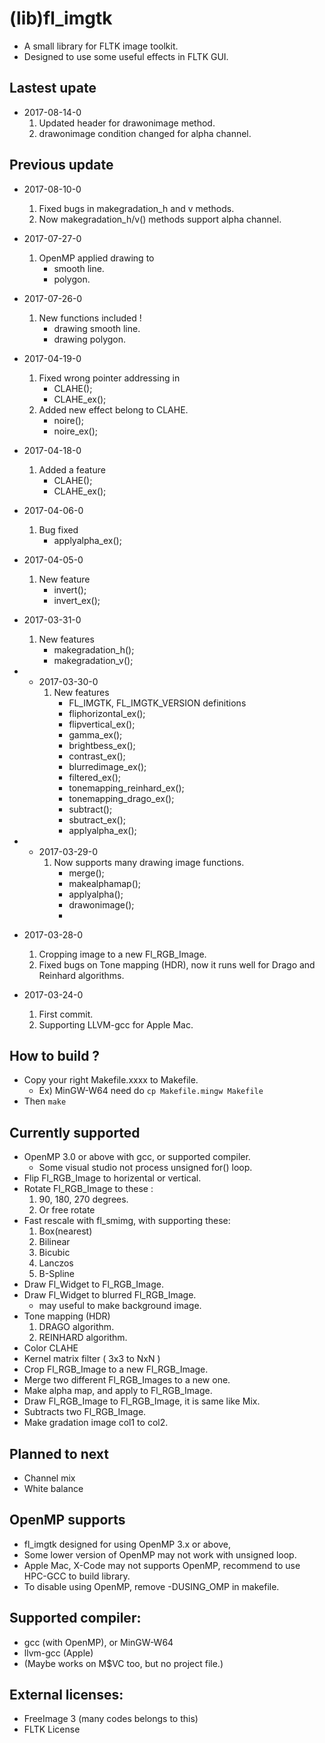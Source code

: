# (lib)fl_imgtk

* A small library for FLTK image toolkit.
* Designed to use some useful effects in FLTK GUI.

## Lastest upate

* 2017-08-14-0
    1. Updated header for drawonimage method.
	1. drawonimage condition changed for alpha channel.

## Previous update

* 2017-08-10-0
    1. Fixed bugs in makegradation_h and v methods.
	1. Now makegradation_h/v() methods support alpha channel.
		
* 2017-07-27-0
    1. OpenMP applied drawing to 
	    - smooth line.
	    - polygon.

* 2017-07-26-0
    1. New functions included !
	    - drawing smooth line.
        - drawing polygon.		

* 2017-04-19-0
	1. Fixed wrong pointer addressing in
		- CLAHE();
		- CLAHE_ex();
	1. Added new effect belong to CLAHE.
	    - noire();
	    - noire_ex();

* 2017-04-18-0
	1. Added a feature
		- CLAHE();
		- CLAHE_ex();

* 2017-04-06-0
	1. Bug fixed
		- applyalpha_ex();

* 2017-04-05-0 
    1. New feature
        - invert();
        - invert_ex();

* 2017-03-31-0
    1. New features
        - makegradation_h();
        - makegradation_v();

* * 2017-03-30-0
    1. New features
        - FL_IMGTK, FL_IMGTK_VERSION definitions
        - fliphorizontal_ex();
        - flipvertical_ex();
        - gamma_ex();
        - brightbess_ex();
        - contrast_ex();
        - blurredimage_ex();
        - filtered_ex();
        - tonemapping_reinhard_ex();
        - tonemapping_drago_ex();
        - subtract();
        - sbutract_ex();
        - applyalpha_ex();

* * 2017-03-29-0
    1. Now supports many drawing image functions.
        - merge();
        - makealphamap();
        - applyalpha();
        - drawonimage();
        - 
* 2017-03-28-0
    1. Cropping image to a new Fl_RGB_Image.
    2. Fixed bugs on Tone mapping (HDR), now it runs well for Drago and Reinhard algorithms.

* 2017-03-24-0
    1. First commit.
    2. Supporting LLVM-gcc for Apple Mac.

## How to build ?

* Copy your right Makefile.xxxx to Makefile.
    - Ex) MinGW-W64 need do 
    ```cp Makefile.mingw Makefile```
* Then ```make```


## Currently supported

* OpenMP 3.0 or above with gcc, or supported compiler.
   - Some visual studio not process unsigned for() loop.
* Flip Fl_RGB_Image to horizental or vertical.
* Rotate Fl_RGB_Image to these :
    1. 90, 180, 270 degrees.
    2. Or free rotate
* Fast rescale with fl_smimg, with supporting these:
    1. Box(nearest)
    2. Bilinear
    3. Bicubic
    4. Lanczos
    5. B-Spline
* Draw Fl_Widget to Fl_RGB_Image.
* Draw Fl_Widget to blurred Fl_RGB_Image.
    - may useful to make background image.
* Tone mapping (HDR)
    1. DRAGO algorithm.
    2. REINHARD algorithm.
* Color CLAHE
* Kernel matrix filter ( 3x3 to NxN )
* Crop Fl_RGB_Image to a new Fl_RGB_Image.
* Merge two different Fl_RGB_Images to a new one.
* Make alpha map, and apply to Fl_RGB_Image.
* Draw Fl_RGB_Image to Fl_RGB_Image, it is same like Mix.
* Subtracts two Fl_RGB_Image.
* Make gradation image col1 to col2.

## Planned to next

* Channel mix
* White balance

## OpenMP supports

* fl_imgtk designed for using OpenMP 3.x or above,
* Some lower version of OpenMP may not work with unsigned loop.
* Apple Mac, X-Code may not supports OpenMP, recommend to use HPC-GCC to build library.
* To disable using OpenMP, remove -DUSING_OMP in makefile.

## Supported compiler:

* gcc (with OpenMP), or MinGW-W64
* llvm-gcc (Apple)
* (Maybe works on M$VC too, but no project file.)

## External licenses:

* FreeImage 3 (many codes belongs to this)
* FLTK License
